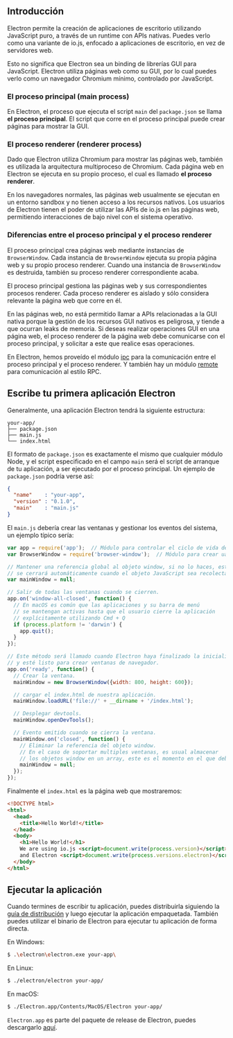 ## Introducción

Electron permite la creación de aplicaciones de escritorio utilizando JavaScript puro, a través de un runtime con APIs nativas. Puedes verlo como una variante de io.js, enfocado a aplicaciones de escritorio, en vez de servidores web.

Esto no significa que Electron sea un binding de librerías GUI para JavaScript.
Electron utiliza páginas web como su GUI, por lo cual puedes verlo como un navegador Chromium mínimo,
controlado por JavaScript.

### El proceso principal (main process)

En Electron, el proceso que ejecuta el script `main` del `package.json` se llama __el proceso principal__.
El script que corre en el proceso principal puede crear páginas para mostrar la GUI.

### El proceso renderer (renderer process)

Dado que Electron utiliza Chromium para mostrar las páginas web,
también es utilizada la arquitectura multiproceso de Chromium.
Cada página web en Electron se ejecuta en su propio proceso,
el cual es llamado __el proceso renderer__.

En los navegadores normales, las páginas web usualmente se ejecutan en un entorno
sandbox y no tienen acceso a los recursos nativos. Los usuarios de Electron tienen el poder
de utilizar las APIs de io.js en las páginas web, permitiendo interacciones de bajo nivel con el sistema operativo.

### Diferencias entre el proceso principal y el proceso renderer

El proceso principal crea páginas web mediante instancias de `BrowserWindow`. Cada instancia de `BrowserWindow`  ejecuta su propia página web y su propio proceso renderer.
Cuando una instancia de `BrowserWindow` es destruida, también su proceso renderer correspondiente acaba.

El proceso principal gestiona las páginas web y sus correspondientes procesos renderer.
Cada proceso renderer es aislado y sólo considera relevante la página web que corre en él.

En las páginas web, no está permitido llamar a APIs relacionadas a la GUI nativa
porque la gestión de los recursos GUI nativos es peligrosa, y tiende a que ocurran leaks de memoria.
Si deseas realizar operaciones GUI en una página web, el proceso renderer de la página web debe comunicarse
con el proceso principal, y solicitar a este que realice esas operaciones.

En Electron, hemos proveído el módulo [ipc](../api/ipc-renderer.md) para la comunicación
entre el proceso principal y el proceso renderer. Y también hay un módulo [remote](../api/remote.md)
para comunicación al estilo RPC.

## Escribe tu primera aplicación Electron

Generalmente, una aplicación Electron tendrá la siguiente estructura:

```text
your-app/
├── package.json
├── main.js
└── index.html
```

El formato de `package.json` es exactamente el mismo que cualquier módulo Node,
y el script especificado en el campo `main` será el script de arranque de tu aplicación,
a ser ejecutado por el proceso principal. Un ejemplo de `package.json` podría verse así:

```json
{
  "name"    : "your-app",
  "version" : "0.1.0",
  "main"    : "main.js"
}
```

El `main.js` debería crear las ventanas y gestionar los eventos del sistema, un ejemplo típico sería:

```javascript
var app = require('app');  // Módulo para controlar el ciclo de vida de la aplicación.
var BrowserWindow = require('browser-window');  // Módulo para crear uan ventana de navegador.

// Mantener una referencia global al objeto window, si no lo haces, esta ventana
// se cerrará automáticamente cuando el objeto JavaScript sea recolectado (garbage collected):
var mainWindow = null;

// Salir de todas las ventanas cuando se cierren.
app.on('window-all-closed', function() {
  // En macOS es común que las aplicaciones y su barra de menú
  // se mantengan activas hasta que el usuario cierre la aplicación
  // explícitamente utilizando Cmd + Q
  if (process.platform != 'darwin') {
    app.quit();
  }
});

// Este método será llamado cuando Electron haya finalizado la inicialización
// y esté listo para crear ventanas de navegador.
app.on('ready', function() {
  // Crear la ventana.
  mainWindow = new BrowserWindow({width: 800, height: 600});

  // cargar el index.html de nuestra aplicación.
  mainWindow.loadURL('file://' + __dirname + '/index.html');

  // Desplegar devtools.
  mainWindow.openDevTools();

  // Evento emitido cuando se cierra la ventana.
  mainWindow.on('closed', function() {
    // Eliminar la referencia del objeto window.
    // En el caso de soportar multiples ventanas, es usual almacenar
    // los objetos window en un array, este es el momento en el que debes eliminar el elemento correspondiente.
    mainWindow = null;
  });
});
```

Finalmente el `index.html` es la página web que mostraremos:

```html
<!DOCTYPE html>
<html>
  <head>
    <title>Hello World!</title>
  </head>
  <body>
    <h1>Hello World!</h1>
    We are using io.js <script>document.write(process.version)</script>
    and Electron <script>document.write(process.versions.electron)</script>.
  </body>
</html>
```

## Ejecutar la aplicación

Cuando termines de escribir tu aplicación, puedes distribuirla
siguiendo la [guía de distribución](./application-distribution-es.md)
y luego ejecutar la aplicación empaquetada. También puedes utilizar el binario de Electron
para ejecutar tu aplicación de forma directa.

En Windows:

```bash
$ .\electron\electron.exe your-app\
```

En Linux:

```bash
$ ./electron/electron your-app/
```

En macOS:

```bash
$ ./Electron.app/Contents/MacOS/Electron your-app/
```

`Electron.app` es parte del paquete de release de Electron, puedes descargarlo [aquí](https://github.com/electron/electron/releases).
